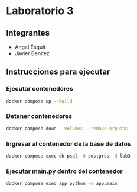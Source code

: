 # Laboratorio 3
## Integrantes
- Angel Esquit
- Javier Benitez
## Instrucciones para ejecutar
### Ejecutar contenedores
``` bash
docker compose up --build
```
### Detener contenedores
``` bash
docker compose down --volumes --remove-orphans
```
### Ingresar al contenedor de la base de datos
``` bash
docker compose exec db psql -U postgres -d lab3
```
### Ejecutar main.py dentro del contenedor
``` bash
docker compose exec app python -m app.main
```
